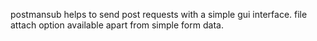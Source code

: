 postmansub 
    helps to send post requests with a simple gui interface.
    file attach option available apart from simple form data.